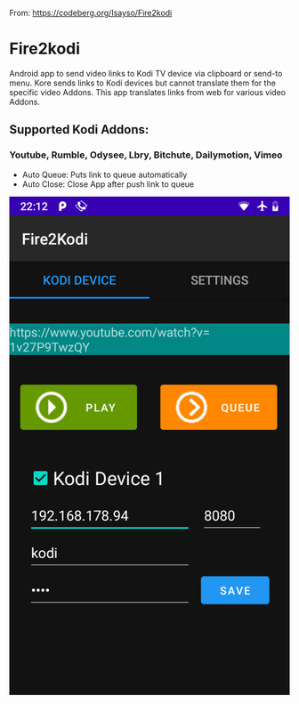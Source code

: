 From:
https://codeberg.org/Isayso/Fire2kodi


# Fire2kodi
Android app to send video links to Kodi TV device via clipboard or send-to menu. 
Kore sends links to Kodi devices but cannot translate them for the specific video Addons. 
This app translates links from web for various video Addons.  

## Supported Kodi Addons:
### Youtube, Rumble, Odysee, Lbry, Bitchute, Dailymotion, Vimeo 

- Auto Queue: Puts link to queue automatically
- Auto Close: Close App after push link to queue

![UI](Screenshot_20211018-221225.png)



